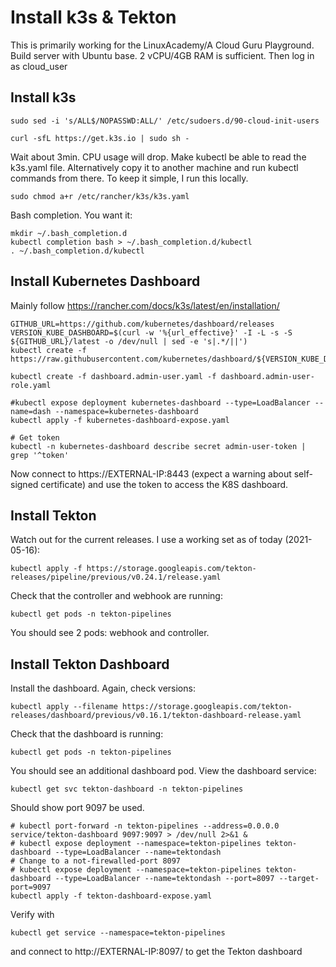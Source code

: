 # Install k3s & Tekton

This is primarily working for the LinuxAcademy/A Cloud Guru Playground.
Build server with Ubuntu base. 2 vCPU/4GB RAM is sufficient.
Then log in as cloud_user

## Install k3s
```
sudo sed -i 's/ALL$/NOPASSWD:ALL/' /etc/sudoers.d/90-cloud-init-users

curl -sfL https://get.k3s.io | sudo sh -
```
Wait about 3min. CPU usage will drop. Make kubectl be able to read the k3s.yaml file.
Alternatively copy it to another machine and run kubectl commands from there.
To keep it simple, I run this locally.

```
sudo chmod a+r /etc/rancher/k3s/k3s.yaml
```
Bash completion. You want it:
```
mkdir ~/.bash_completion.d
kubectl completion bash > ~/.bash_completion.d/kubectl
. ~/.bash_completion.d/kubectl
```

## Install Kubernetes Dashboard

Mainly follow https://rancher.com/docs/k3s/latest/en/installation/

```
GITHUB_URL=https://github.com/kubernetes/dashboard/releases
VERSION_KUBE_DASHBOARD=$(curl -w '%{url_effective}' -I -L -s -S ${GITHUB_URL}/latest -o /dev/null | sed -e 's|.*/||')
kubectl create -f https://raw.githubusercontent.com/kubernetes/dashboard/${VERSION_KUBE_DASHBOARD}/aio/deploy/recommended.yaml

kubectl create -f dashboard.admin-user.yaml -f dashboard.admin-user-role.yaml

#kubectl expose deployment kubernetes-dashboard --type=LoadBalancer --name=dash --namespace=kubernetes-dashboard
kubectl apply -f kubernetes-dashboard-expose.yaml

# Get token
kubectl -n kubernetes-dashboard describe secret admin-user-token | grep '^token'
```
Now connect to https://EXTERNAL-IP:8443 (expect a warning about self-signed certificate) and use the token to access the K8S dashboard.


## Install Tekton

Watch out for the current releases. I use a working set as of today (2021-05-16):
```
kubectl apply -f https://storage.googleapis.com/tekton-releases/pipeline/previous/v0.24.1/release.yaml
```
Check that the controller and webhook are running: 
```
kubectl get pods -n tekton-pipelines
```
You should see 2 pods: webhook and controller.

## Install Tekton Dashboard

Install the dashboard. Again, check versions:

```
kubectl apply --filename https://storage.googleapis.com/tekton-releases/dashboard/previous/v0.16.1/tekton-dashboard-release.yaml
```
Check that the dashboard is running: 
```
kubectl get pods -n tekton-pipelines
```
You should see an additional dashboard pod.
View the dashboard service:
```
kubectl get svc tekton-dashboard -n tekton-pipelines
```
Should show port 9097 be used.
```
# kubectl port-forward -n tekton-pipelines --address=0.0.0.0 service/tekton-dashboard 9097:9097 > /dev/null 2>&1 &
# kubectl expose deployment --namespace=tekton-pipelines tekton-dashboard --type=LoadBalancer --name=tektondash
# Change to a not-firewalled-port 8097
# kubectl expose deployment --namespace=tekton-pipelines tekton-dashboard --type=LoadBalancer --name=tektondash --port=8097 --target-port=9097
kubectl apply -f tekton-dashboard-expose.yaml
```
Verify with
```
kubectl get service --namespace=tekton-pipelines
```
and connect to http://EXTERNAL-IP:8097/ to get the Tekton dashboard

